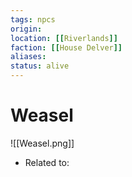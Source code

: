 ```yaml
---
tags: npcs
origin: 
location: [[Riverlands]]
faction: [[House Delver]]
aliases: 
status: alive
---
```


# Weasel
![[Weasel.png]]

- Related to: 